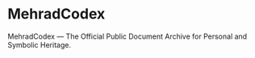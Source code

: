 # MehradCodex
MehradCodex — The Official Public Document Archive for Personal and Symbolic Heritage.
